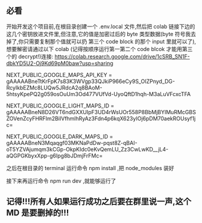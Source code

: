## 必看

开始开发这个项目前,在根目录创建一个 .env.local 文件,然后把 colab 链接下边的这几个密钥放进文件里,但注意,它的值是加密过后的 byte 类型数据(byte 符号我去掉了,你只需要复制那个值就可以扔 第三个 code block 的那个 input 里就可以了),想要解密请通过以下 colab (记得按顺序运行第一第二个 code blcok 才能用第三个的 decrypt!)连接:
https://colab.research.google.com/drive/1cSRB_SN1F-dbkYD5U2-Oj9Kd69pM0baw?usp=sharing

NEXT_PUBLIC_GOOGLE_MAPS_API_KEY = gAAAAABneTtKrFpK7s83K3WVgp33QJkiP966eCy9S_OIZPnyd_DG-RcyIkbEZMc8LUQw5JRdcA2q8BAoM-5htsyKpePQ2g059osOuUm3Od477VUfVd-UyoQftD1hqh-M3aLuVFcxcTFA

NEXT_PUBLIC_GOOGLE_LIGHT_MAPS_ID = gAAAAABneN8D26VT6ndGXXUIpF3UD4rWsUOr558P8BbMjBYIMuRMcGBSZOVenZcyFHRFIm2BiIVfhmlhRyAz3Fdn4p6kqX623yIOj6pDM70aekROUsyf1jc=

NEXT_PUBLIC_GOOGLE_DARK_MAPS_ID = gAAAAABneN3Mqaqgf03MKNaPdDw-pqst8Z-qBAI-oT5YZVAjumqm3kCGp-OkpKIdc0eKvQemLU_Zz3CwLwKD\_\_jL4-aQGPGKbyxXpp-g6Ipg8bJDmjFrFMc=

之后在根目录的 terminal 运行命令 npm install ,把 node_modules 装好

接下来再运行命令 npm run dev ,就能够运行了

## 记得!!!所有人如果运行成功之后要在群里说一声,这个 MD 是要删掉的!!!
